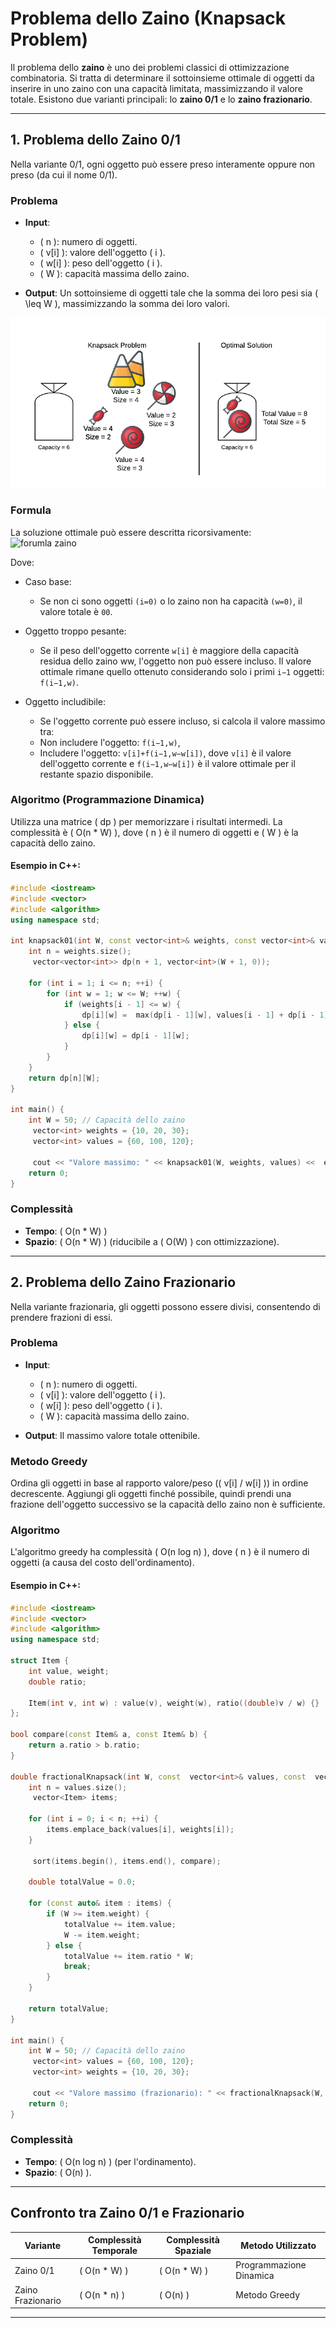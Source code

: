 # Problema dello Zaino (Knapsack Problem)

Il problema dello **zaino** è uno dei problemi classici di ottimizzazione combinatoria. Si tratta di determinare il sottoinsieme ottimale di oggetti da inserire in uno zaino con una capacità limitata, massimizzando il valore totale. Esistono due varianti principali: lo **zaino 0/1** e lo **zaino frazionario**.

---

## 1. Problema dello Zaino 0/1

Nella variante 0/1, ogni oggetto può essere preso interamente oppure non preso (da cui il nome 0/1).

### Problema

- **Input**:  
  - \( n \): numero di oggetti.  
  - \( v[i] \): valore dell'oggetto \( i \).  
  - \( w[i] \): peso dell'oggetto \( i \).  
  - \( W \): capacità massima dello zaino.

- **Output**: Un sottoinsieme di oggetti tale che la somma dei loro pesi sia \( \leq W \), massimizzando la somma dei loro valori.

![zaino](../assets/knapsack_problem.png)

### Formula

La soluzione ottimale può essere descritta ricorsivamente:  
![forumla zaino](../assets/forumulaZaino.png)

Dove:

- Caso base:
    - Se non ci sono oggetti `(i=0)` o lo zaino non ha capacità `(w=0)`, il valore totale è `00`.

- Oggetto troppo pesante:
    - Se il peso dell'oggetto corrente `w[i]` è maggiore della capacità residua dello zaino ww, l'oggetto non può essere incluso. Il valore ottimale rimane quello ottenuto considerando solo i primi `i−1` oggetti: `f(i−1,w)`.

- Oggetto includibile:
    - Se l'oggetto corrente può essere incluso, si calcola il valore massimo tra:
    - Non includere l'oggetto: `f(i−1,w)`,
    - Includere l'oggetto: `v[i]+f(i−1,w−w[i])`, dove `v[i]` è il valore dell'oggetto corrente e `f(i−1,w−w[i])` è il valore ottimale per il restante spazio disponibile.

### Algoritmo (Programmazione Dinamica)

Utilizza una matrice \( dp \) per memorizzare i risultati intermedi. La complessità è \( O(n * W) \), dove \( n \) è il numero di oggetti e \( W \) è la capacità dello zaino.

#### Esempio in C++:

```cpp
#include <iostream>
#include <vector>
#include <algorithm>
using namespace std;

int knapsack01(int W, const vector<int>& weights, const vector<int>& values) {
    int n = weights.size();
     vector<vector<int>> dp(n + 1, vector<int>(W + 1, 0));

    for (int i = 1; i <= n; ++i) {
        for (int w = 1; w <= W; ++w) {
            if (weights[i - 1] <= w) {
                dp[i][w] =  max(dp[i - 1][w], values[i - 1] + dp[i - 1][w - weights[i - 1]]);
            } else {
                dp[i][w] = dp[i - 1][w];
            }
        }
    }
    return dp[n][W];
}

int main() {
    int W = 50; // Capacità dello zaino
     vector<int> weights = {10, 20, 30};
     vector<int> values = {60, 100, 120};

     cout << "Valore massimo: " << knapsack01(W, weights, values) <<  endl;
    return 0;
}
```

### Complessità
- **Tempo**: \( O(n * W) \)
- **Spazio**: \( O(n * W) \) (riducibile a \( O(W) \) con ottimizzazione).

---

## 2. Problema dello Zaino Frazionario

Nella variante frazionaria, gli oggetti possono essere divisi, consentendo di prendere frazioni di essi.

### Problema

- **Input**:  
  - \( n \): numero di oggetti.  
  - \( v[i] \): valore dell'oggetto \( i \).  
  - \( w[i] \): peso dell'oggetto \( i \).  
  - \( W \): capacità massima dello zaino.

- **Output**: Il massimo valore totale ottenibile.

### Metodo Greedy

Ordina gli oggetti in base al rapporto valore/peso (\( v[i] / w[i] \)) in ordine decrescente. Aggiungi gli oggetti finché possibile, quindi prendi una frazione dell'oggetto successivo se la capacità dello zaino non è sufficiente.

### Algoritmo

L'algoritmo greedy ha complessità \( O(n log n) \), dove \( n \) è il numero di oggetti (a causa del costo dell'ordinamento).

#### Esempio in C++:

```cpp
#include <iostream>
#include <vector>
#include <algorithm>
using namespace std;

struct Item {
    int value, weight;
    double ratio;

    Item(int v, int w) : value(v), weight(w), ratio((double)v / w) {}
};

bool compare(const Item& a, const Item& b) {
    return a.ratio > b.ratio;
}

double fractionalKnapsack(int W, const  vector<int>& values, const  vector<int>& weights) {
    int n = values.size();
     vector<Item> items;

    for (int i = 0; i < n; ++i) {
        items.emplace_back(values[i], weights[i]);
    }

     sort(items.begin(), items.end(), compare);

    double totalValue = 0.0;

    for (const auto& item : items) {
        if (W >= item.weight) {
            totalValue += item.value;
            W -= item.weight;
        } else {
            totalValue += item.ratio * W;
            break;
        }
    }

    return totalValue;
}

int main() {
    int W = 50; // Capacità dello zaino
     vector<int> values = {60, 100, 120};
     vector<int> weights = {10, 20, 30};

     cout << "Valore massimo (frazionario): " << fractionalKnapsack(W, values, weights) <<  endl;
    return 0;
}
```

### Complessità
- **Tempo**: \( O(n log n) \) (per l'ordinamento).
- **Spazio**: \( O(n) \).

---

## Confronto tra Zaino 0/1 e Frazionario

| Variante            | Complessità Temporale         | Complessità Spaziale | Metodo Utilizzato   |
|---------------------|-------------------------------|-----------------------|---------------------|
| Zaino 0/1          | \( O(n * W) \)            | \( O(n * W) \)   | Programmazione Dinamica |
| Zaino Frazionario   | \( O(n * n) \)             | \( O(n) \)           | Metodo Greedy        |

---